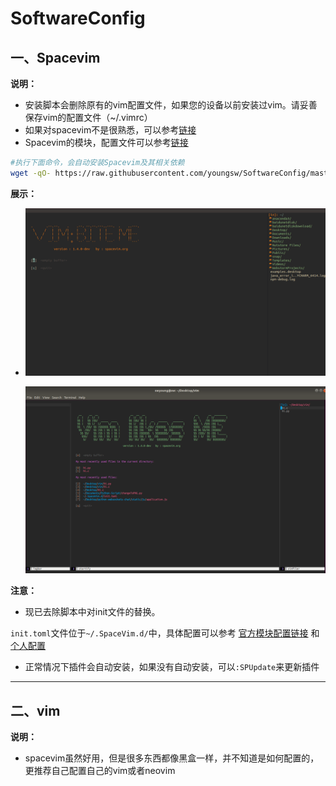 # SoftwareConfig

## 一、Spacevim

**说明：**

- 安装脚本会删除原有的vim配置文件，如果您的设备以前安装过vim。请妥善保存vim的配置文件（~/.vimrc）
- 如果对spacevim不是很熟悉，可以参考[链接](https://spacevim.org/cn/quick-start-guide/)
- Spacevim的模块，配置文件可以参考[链接](https://spacevim.org/cn/layers/)

```bash
#执行下面命令，会自动安装Spacevim及其相关依赖
wget -qO- https://raw.githubusercontent.com/youngsw/SoftwareConfig/master/SpaceVimSw.sh | sh -x

```

**展示：**

- ![展示](img/spacevim.png)

  ![展示](img/spacevim2.png)

**注意：**

- 现已去除脚本中对init文件的替换。

```init.toml```文件位于```~/.SpaceVim.d/```中，具体配置可以参考 [官方模块配置链接](https://spacevim.org/cn/layers/) 和 [个人配置](https://raw.githubusercontent.com/youngsw/SoftwareConfig/master/init.toml)

- 正常情况下插件会自动安装，如果没有自动安装，可以```:SPUpdate```来更新插件

---

## 二、vim

**说明：**
- spacevim虽然好用，但是很多东西都像黑盒一样，并不知道是如何配置的，更推荐自己配置自己的vim或者neovim
